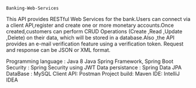                                                                        Banking-Web-Services

This API provides RESTful Web Services for the bank.Users can connect via a client API,register and create one or more monetary accounts.Once created,customers can perform 
CRUD Operations (Create ,Read ,Update ,Delete) on their data, which will be stored in a database.Also ,the API provides an e-mail verification feature using a verification token.
Request and response can be JSON or XML format.

Programming language : Java 8
                       Java Spring Framework, Spring Boot
Security : Spring Security using JWT
Data persistance : Spring Data JPA	
DataBase : MySQL 
Client API: Postman
Project build: Maven
IDE: IntelliJ IDEA



